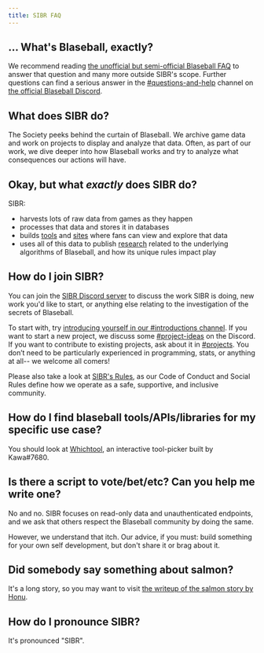 ```yaml
---
title: SIBR FAQ
---
```


## ... What's Blaseball, exactly?

We recommend reading [the unofficial but semi-official Blaseball FAQ](https://docs.google.com/document/d/1hmTbrINnfRoM62KoJNKk6lLxbAMRr3auTNQneNbOCoQ/edit) to answer that question and many more outside SIBR's scope. Further questions can find a serious answer in the [#questions-and-help](https://discord.com/channels/706414667958059078/744608883619791148/912703279476121620) channel on [the official Blaseball Discord](https://discord.gg/blaseball).

## What does SIBR do?

The Society peeks behind the curtain of Blaseball. We archive game data and work on projects to display and analyze that data. Often, as part of our work, we dive deeper into how Blaseball works and try to analyze what consequences our actions will have.

## Okay, but what *exactly* does SIBR do?

SIBR:

* harvests lots of raw data from games as they happen
* processes that data and stores it in databases
* builds [tools](https://whichtool.sibr.dev/) and [sites](https://blaseball-reference.com/) where fans can view and explore that data
* uses all of this data to publish [research](https://research.blaseball-reference.com/) related to the underlying algorithms of Blaseball, and how its unique rules impact play

## How do I join SIBR?

You can join the [SIBR Discord server](https://discord.gg/FfnScUn) to discuss the work SIBR is doing, new work you'd like to start, or anything else relating to the investigation of the secrets of Blaseball.

To start with, try [introducing yourself in our #introductions channel](https://discord.com/channels/738107179294523402/756562246548586597). If you want to start a new project, we discuss some [#project-ideas](https://discord.com/channels/738107179294523402/748343986678136953) on the Discord. If you want to contribute to existing projects, ask about it in [#projects](https://discord.com/channels/738107179294523402/748343986678136953). You don’t need to be particularly experienced in programming, stats, or anything at all-- we welcome all comers!

Please also take a look at [SIBR's Rules](https://rules.sibr.dev/), as our Code of Conduct and Social Rules define how we operate as a safe, supportive, and inclusive community.

## How do I find blaseball tools/APIs/libraries for my specific use case?

You should look at [Whichtool](https://whichtool.sibr.dev), an interactive tool-picker built by Kawa#7680.

## Is there a script to vote/bet/etc? Can you help me write one?

No and no. SIBR focuses on read-only data and unauthenticated endpoints, and we ask that others respect the Blaseball community by doing the same.

However, we understand that itch. Our advice, if you must: build something for your own self development, but don't share it or brag about it.

## Did somebody say something about salmon?

It's a long story, so you may want to visit [the writeup of the salmon story by Honu](https://salmon.sibr.dev/steve.html).

## How do I pronounce SIBR?

It's pronounced "SIBR".
